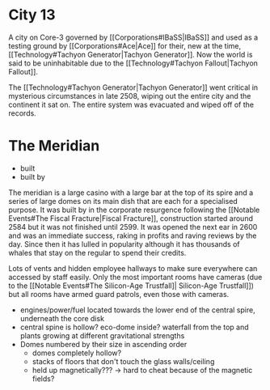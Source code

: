# City 13
A city on Core-3 governed by [[Corporations#IBaSS|IBaSS]] and used as a testing ground by [[Corporations#Ace|Ace]] for their, new at the time, [[Technology#Tachyon Generator|Tachyon Generator]]. Now the world is said to be uninhabitable due to the [[Technology#Tachyon Fallout|Tachyon Fallout]].

The [[Technology#Tachyon Generator|Tachyon Generator]] went critical in mysterious circumstances in late 2508, wiping out the entire city and the continent it sat on. The entire system was evacuated and wiped off of the records.

# The Meridian

- built 
- built by 

The meridian is a large casino with a large bar at the top of its spire and a series of large domes on its main dish that are each for a specialised purpose. It was built by in the corporate resurgence following the [[Notable Events#The Fiscal Fracture|Fiscal Fracture]], construction started around 2584 but it was not finished until 2599. It was opened the next ear in 2600 and was an immediate success, raking in profits and raving reviews by the day. Since then it has lulled in popularity although it has thousands of whales that stay on the regular to spend their credits.

Lots of vents and hidden employee hallways to make sure everywhere can accessed by staff easily. Only the most important rooms have cameras (due to the [[Notable Events#The Silicon-Age Trustfall]| Silicon-Age Trustfall]]) but all rooms have armed guard patrols, even those with cameras. 

- engines/power/fuel located towards the lower end of the central spire, underneath the core disk
- central spine is hollow? eco-dome inside? waterfall from the top and plants growing at different gravitational strengths
- Domes numbered by their size in ascending order
	- domes completely hollow?
	- stacks of floors that don't touch the glass walls/ceiling
	- held up magnetically??? -> hard to cheat because of the magnetic fields?

